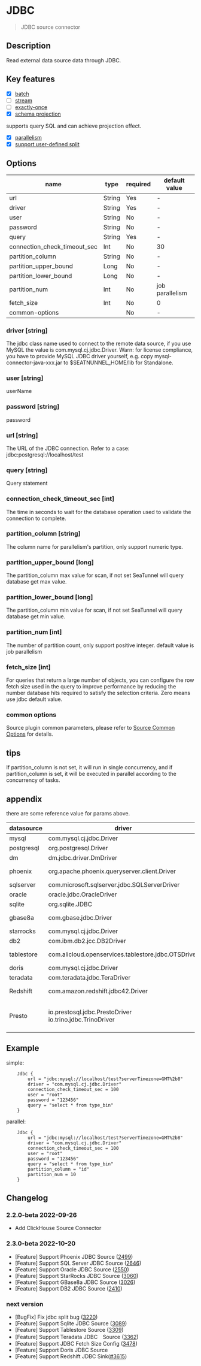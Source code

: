 # JDBC

> JDBC source connector

## Description

Read external data source data through JDBC.

## Key features

- [x] [batch](../../concept/connector-v2-features.md)
- [ ] [stream](../../concept/connector-v2-features.md)
- [ ] [exactly-once](../../concept/connector-v2-features.md)
- [x] [schema projection](../../concept/connector-v2-features.md)

supports query SQL and can achieve projection effect.

- [x] [parallelism](../../concept/connector-v2-features.md)
- [x] [support user-defined split](../../concept/connector-v2-features.md)

## Options

| name                         | type   | required | default value   |
|------------------------------|--------|----------|-----------------|
| url                          | String | Yes      | -               |
| driver                       | String | Yes      | -               |
| user                         | String | No       | -               |
| password                     | String | No       | -               |
| query                        | String | Yes      | -               |
| connection_check_timeout_sec | Int    | No       | 30              |
| partition_column             | String | No       | -               |
| partition_upper_bound        | Long   | No       | -               |
| partition_lower_bound        | Long   | No       | -               |
| partition_num                | Int    | No       | job parallelism |
| fetch_size                   | Int    | No       | 0               |
| common-options               |        | No       | -               |


### driver [string]

The jdbc class name used to connect to the remote data source, if you use MySQL the value is com.mysql.cj.jdbc.Driver.
Warn: for license compliance, you have to provide MySQL JDBC driver yourself, e.g. copy mysql-connector-java-xxx.jar to
$SEATNUNNEL_HOME/lib for Standalone.

### user [string]

userName

### password [string]

password

### url [string]

The URL of the JDBC connection. Refer to a case: jdbc:postgresql://localhost/test

### query [string]

Query statement

### connection_check_timeout_sec [int]

The time in seconds to wait for the database operation used to validate the connection to complete.

### partition_column [string]

The column name for parallelism's partition, only support numeric type.

### partition_upper_bound [long]

The partition_column max value for scan, if not set SeaTunnel will query database get max value.

### partition_lower_bound [long]

The partition_column min value for scan, if not set SeaTunnel will query database get min value.

### partition_num [int]

The number of partition count, only support positive integer. default value is job parallelism

### fetch_size [int]

For queries that return a large number of objects, you can configure the row fetch size used in the query to 
improve performance by reducing the number database hits required to satisfy the selection criteria. Zero means use jdbc default value.

### common options 

Source plugin common parameters, please refer to [Source Common Options](common-options.md) for details.

## tips

If partition_column is not set, it will run in single concurrency, and if partition_column is set, it will be executed
in parallel according to the concurrency of tasks.

## appendix

there are some reference value for params above.

| datasource | driver                                                        | url                                                                                                                                               | maven                                                                                                                          |
|------------|---------------------------------------------------------------|---------------------------------------------------------------------------------------------------------------------------------------------------|--------------------------------------------------------------------------------------------------------------------------------|
| mysql      | com.mysql.cj.jdbc.Driver                                      | jdbc:mysql://localhost:3306/test                                                                                                                  | https://mvnrepository.com/artifact/mysql/mysql-connector-java                                                                  |
| postgresql | org.postgresql.Driver                                         | jdbc:postgresql://localhost:5432/postgres                                                                                                         | https://mvnrepository.com/artifact/org.postgresql/postgresql                                                                   |
| dm         | dm.jdbc.driver.DmDriver                                       | jdbc:dm://localhost:5236                                                                                                                          | https://mvnrepository.com/artifact/com.dameng/DmJdbcDriver18                                                                   |
| phoenix    | org.apache.phoenix.queryserver.client.Driver                  | jdbc:phoenix:thin:url=http://localhost:8765;serialization=PROTOBUF                                                                                | https://mvnrepository.com/artifact/com.aliyun.phoenix/ali-phoenix-shaded-thin-client                                           |
| sqlserver  | com.microsoft.sqlserver.jdbc.SQLServerDriver                  | jdbc:sqlserver://localhost:1433                                                                                                                   | https://mvnrepository.com/artifact/com.microsoft.sqlserver/mssql-jdbc                                                          |
| oracle     | oracle.jdbc.OracleDriver                                      | jdbc:oracle:thin:@localhost:1521/xepdb1                                                                                                           | https://mvnrepository.com/artifact/com.oracle.database.jdbc/ojdbc8                                                             |
| sqlite     | org.sqlite.JDBC                                               | jdbc:sqlite:test.db                                                                                                                               | https://mvnrepository.com/artifact/org.xerial/sqlite-jdbc                                                                      |
| gbase8a    | com.gbase.jdbc.Driver                                         | jdbc:gbase://e2e_gbase8aDb:5258/test                                                                                                              | https://www.gbase8.cn/wp-content/uploads/2020/10/gbase-connector-java-8.3.81.53-build55.5.7-bin_min_mix.jar                    |
| starrocks  | com.mysql.cj.jdbc.Driver                                      | jdbc:mysql://localhost:3306/test                                                                                                                  | https://mvnrepository.com/artifact/mysql/mysql-connector-java                                                                  |
| db2        | com.ibm.db2.jcc.DB2Driver                                     | jdbc:db2://localhost:50000/testdb                                                                                                                 | https://mvnrepository.com/artifact/com.ibm.db2.jcc/db2jcc/db2jcc4                                                              |
| tablestore | com.alicloud.openservices.tablestore.jdbc.OTSDriver           | "jdbc:ots:http s://myinstance.cn-hangzhou.ots.aliyuncs.com/myinstance"                                                                            | https://mvnrepository.com/artifact/com.aliyun.openservices/tablestore-jdbc                                                     |
| doris      | com.mysql.cj.jdbc.Driver                                      | jdbc:mysql://localhost:3306/test                                                                                                                  | https://mvnrepository.com/artifact/mysql/mysql-connector-java                                                                  |
| teradata   | com.teradata.jdbc.TeraDriver                                  | jdbc:teradata://localhost/DBS_PORT=1025,DATABASE=test                                                                                             | https://mvnrepository.com/artifact/com.teradata.jdbc/terajdbc                                                                  |
| Redshift   | com.amazon.redshift.jdbc42.Driver                             | jdbc:redshift://localhost:5439/testdb                                                                                                             | https://mvnrepository.com/artifact/com.amazon.redshift/redshift-jdbc42                                                         |
| Presto     | io.prestosql.jdbc.PrestoDriver <br/>io.trino.jdbc.TrinoDriver | jdbc:presto://host:port <br/>jdbc:presto://host:port/catalog<br/>jdbc:presto://host:port/catalog/schema <br/> If trino, replace presto with trino | https://mvnrepository.com/artifact/com.facebook.presto/presto-jdbc <br/>https://mvnrepository.com/artifact/io.trino/trino-jdbc |

## Example

simple:
```
    Jdbc {
        url = "jdbc:mysql://localhost/test?serverTimezone=GMT%2b8"
        driver = "com.mysql.cj.jdbc.Driver"
        connection_check_timeout_sec = 100
        user = "root"
        password = "123456"
        query = "select * from type_bin"
    }
```

parallel:

```
    Jdbc {
        url = "jdbc:mysql://localhost/test?serverTimezone=GMT%2b8"
        driver = "com.mysql.cj.jdbc.Driver"
        connection_check_timeout_sec = 100
        user = "root"
        password = "123456"
        query = "select * from type_bin"
        partition_column = "id"
        partition_num = 10
    }
```

## Changelog

### 2.2.0-beta 2022-09-26

- Add ClickHouse Source Connector

### 2.3.0-beta 2022-10-20

- [Feature] Support Phoenix JDBC Source ([2499](https://github.com/apache/incubator-seatunnel/pull/2499))
- [Feature] Support SQL Server JDBC Source ([2646](https://github.com/apache/incubator-seatunnel/pull/2646))
- [Feature] Support Oracle JDBC Source ([2550](https://github.com/apache/incubator-seatunnel/pull/2550))
- [Feature] Support StarRocks JDBC Source ([3060](https://github.com/apache/incubator-seatunnel/pull/3060))
- [Feature] Support GBase8a JDBC Source ([3026](https://github.com/apache/incubator-seatunnel/pull/3026))
- [Feature] Support DB2 JDBC Source ([2410](https://github.com/apache/incubator-seatunnel/pull/2410))

### next version

- [BugFix] Fix jdbc split bug ([3220](https://github.com/apache/incubator-seatunnel/pull/3220))
- [Feature] Support Sqlite JDBC Source ([3089](https://github.com/apache/incubator-seatunnel/pull/3089))
- [Feature] Support Tablestore Source ([3309](https://github.com/apache/incubator-seatunnel/pull/3309))
- [Feature] Support Teradata JDBC　Source ([3362](https://github.com/apache/incubator-seatunnel/pull/3362))
- [Feature] Support JDBC Fetch Size Config ([3478](https://github.com/apache/incubator-seatunnel/pull/3478))
- [Feature] Support Doris JDBC Source
- [Feature] Support Redshift JDBC Sink([#3615](https://github.com/apache/incubator-seatunnel/pull/3615))
